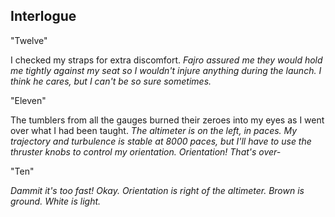 <!--

Interlogue

  - This should be Liffa
  - Make all of this into the intro of Chapter 15

  - Melna is at Heiko Observatory and sees the craft hurtling into space.
  - She is furious at Holragi for doing something so reckless, and vows to go back to the senate to demand that they divulge their plans.
  - She is shown to be handling the heiko issue well while people talk about shaki falling apart in chaos. They suggest that it's safer for her not to go to Shaki.
  - She considers going directly to Holragi.
  - She sleeps on it.
  - Late at night, She gets a knock from a maman named Linyu who demands to speak with her at once. Kip sent her.

-->

## Interlogue

  "Twelve"

  I checked my straps for extra discomfort. *Fajro assured me they would hold me tightly against my seat so I wouldn't injure anything during the launch. I think he cares, but I can't be so sure sometimes.*

  "Eleven"

  The tumblers from all the gauges burned their zeroes into my eyes as I went over what I had been taught. *The altimeter is on the left, in paces. My trajectory and turbulence is stable at 8000 paces, but I'll have to use the thruster knobs to control my orientation. Orientation! That's over-*

  "Ten"

  *Dammit it's too fast! Okay. Orientation is right of the altimeter. Brown is ground. White is light.*







